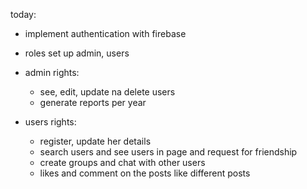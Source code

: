 today:
- implement authentication with firebase

- roles set up admin, users
- admin rights:
    - see, edit, update na delete users
    - generate reports per year

- users rights:
    - register, update her details
    - search users and see users in page and request for friendship
    - create groups and chat with other users
    - likes and comment on the posts like different posts